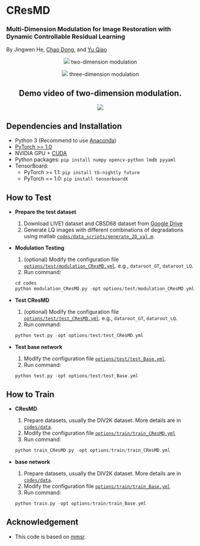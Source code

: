 # CResMD

### Multi-Dimension Modulation for Image Restoration with Dynamic Controllable Residual Learning
By Jingwen He, [Chao Dong](https://scholar.google.com.hk/citations?user=OSDCB0UAAAAJ&hl=en), and [Yu Qiao](http://mmlab.siat.ac.cn/yuqiao/)

<p align="center"> 
  
  <img src="figures/2D_modulation.png">
  two-dimension modulation
  
</p>

<p align="center">

  <img src="figures/3D_modulation.png">
  three-dimension modulation

</p>

<h2 align="center">
Demo video of two-dimension modulation.
</h2>
<p align="center">
<a href="https://www.youtube.com/watch?v=GHkGOkqf1tU" target="_blank">
<img src="figures/cover.png" >
</a></p>


## Dependencies and Installation

- Python 3 (Recommend to use [Anaconda](https://www.anaconda.com/download/#linux))
- [PyTorch >= 1.0](https://pytorch.org/)
- NVIDIA GPU + [CUDA](https://developer.nvidia.com/cuda-downloads)
- Python packages: `pip install numpy opencv-python lmdb pyyaml`
- TensorBoard:
  - PyTorch >= 1.1: `pip install tb-nightly future`
  - PyTorch == 1.0: `pip install tensorboardX`


## How to Test
- **Prepare the test dataset**
	1. Download LIVE1 dataset and CBSD68 dataset from [Google Drive](https://drive.google.com/drive/folders/1-ye2s6og03jHh5A0cjtINpOUickJEra0?usp=sharing)
	1. Generate LQ images with different combinations of degradations using matlab [`codes/data_scripts/generate_2D_val.m`](codes/data_scripts/generate_2D_val.m).

- **Modulation Testing**
	1. (optional) Modify the configuration file [`options/test/modulation_CResMD.yml`](codes/options/test/modulation_CResMD.yml). e.g., `dataroot_GT`, `dataroot_LQ`.
	1. Run command:
	```c++
	cd codes
	python modulation_CResMD.py -opt options/test/modulation_CResMD.yml
	```

- **Test CResMD**
	1. (optional) Modify the configuration file [`options/test/test_CResMD.yml`](codes/options/test/test_CResMD.yml). e.g., `dataroot_GT`, `dataroot_LQ`.
	1. Run command:
	```c++
	python test.py -opt options/test/test_CResMD.yml
	```

- **Test base network**
	1. Modify the configuration file [`options/test/test_Base.yml`](codes/options/test/test_Base.yml).
	1. Run command:
	```c++
	python test.py -opt options/test/test_Base.yml
	```

## How to Train
- **CResMD**
	1. Prepare datasets, usually the DIV2K dataset. More details are in [`codes/data`](codes/data).
	1. Modify the configuration file [`options/train/train_CResMD.yml`](codes/options/train/train_CResMD.yml)
	1. Run command:
	```c++
	python train_CResMD.py -opt options/train/train_CResMD.yml
	```

- **base network**
	1. Prepare datasets, usually the DIV2K dataset. More details are in [`codes/data`](codes/data). 
	1. Modify the configuration file [`options/train/train_Base.yml`](codes/options/train/train_Base.yml) 
	1. Run command: 
	```c++
	python train.py -opt options/train/train_Base.yml
	```

## Acknowledgement

- This code is based on [mmsr](https://github.com/open-mmlab/mmsr).